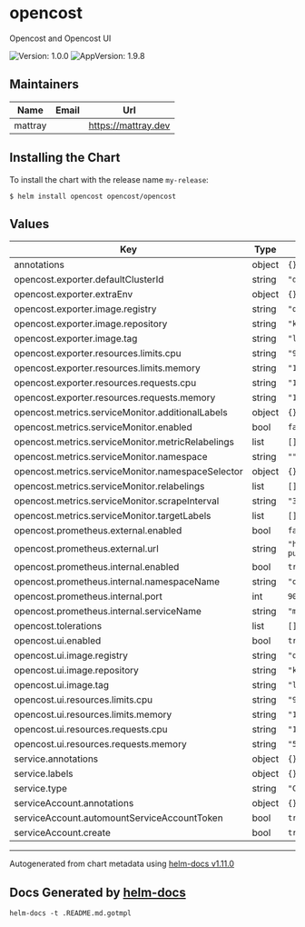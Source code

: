# opencost

Opencost and Opencost UI

![Version: 1.0.0](https://img.shields.io/badge/Version-1.0.0-informational?style=flat-square) ![AppVersion: 1.9.8](https://img.shields.io/badge/AppVersion-1.9.8-informational?style=flat-square)

## Maintainers

| Name | Email | Url |
| ---- | ------ | --- |
| mattray |  | <https://mattray.dev> |

## Installing the Chart

To install the chart with the release name `my-release`:

```console
$ helm install opencost opencost/opencost
```

## Values

| Key | Type | Default | Description |
|-----|------|---------|-------------|
| annotations | object | `{}` |  |
| opencost.exporter.defaultClusterId | string | `"default-cluster"` |  |
| opencost.exporter.extraEnv | object | `{}` |  |
| opencost.exporter.image.registry | string | `"quay.io"` |  |
| opencost.exporter.image.repository | string | `"kubecost1/kubecost-cost-model"` |  |
| opencost.exporter.image.tag | string | `"latest"` |  |
| opencost.exporter.resources.limits.cpu | string | `"999m"` |  |
| opencost.exporter.resources.limits.memory | string | `"1G"` |  |
| opencost.exporter.resources.requests.cpu | string | `"10m"` |  |
| opencost.exporter.resources.requests.memory | string | `"100M"` |  |
| opencost.metrics.serviceMonitor.additionalLabels | object | `{}` |  |
| opencost.metrics.serviceMonitor.enabled | bool | `false` |  |
| opencost.metrics.serviceMonitor.metricRelabelings | list | `[]` |  |
| opencost.metrics.serviceMonitor.namespace | string | `""` |  |
| opencost.metrics.serviceMonitor.namespaceSelector | object | `{}` |  |
| opencost.metrics.serviceMonitor.relabelings | list | `[]` |  |
| opencost.metrics.serviceMonitor.scrapeInterval | string | `"30s"` |  |
| opencost.metrics.serviceMonitor.targetLabels | list | `[]` |  |
| opencost.prometheus.external.enabled | bool | `false` |  |
| opencost.prometheus.external.url | string | `"https://mimir-dev-push.infra.alto.com/prometheus"` |  |
| opencost.prometheus.internal.enabled | bool | `true` |  |
| opencost.prometheus.internal.namespaceName | string | `"opencost"` |  |
| opencost.prometheus.internal.port | int | `9090` |  |
| opencost.prometheus.internal.serviceName | string | `"my-prometheus"` |  |
| opencost.tolerations | list | `[]` |  |
| opencost.ui.enabled | bool | `true` |  |
| opencost.ui.image.registry | string | `"quay.io"` |  |
| opencost.ui.image.repository | string | `"kubecost1/opencost-ui"` |  |
| opencost.ui.image.tag | string | `"latest"` |  |
| opencost.ui.resources.limits.cpu | string | `"999m"` |  |
| opencost.ui.resources.limits.memory | string | `"1G"` |  |
| opencost.ui.resources.requests.cpu | string | `"10m"` |  |
| opencost.ui.resources.requests.memory | string | `"55M"` |  |
| service.annotations | object | `{}` |  |
| service.labels | object | `{}` |  |
| service.type | string | `"ClusterIP"` |  |
| serviceAccount.annotations | object | `{}` |  |
| serviceAccount.automountServiceAccountToken | bool | `true` |  |
| serviceAccount.create | bool | `true` |  |

----------------------------------------------
Autogenerated from chart metadata using [helm-docs v1.11.0](https://github.com/norwoodj/helm-docs/releases/v1.11.0)
## Docs Generated by [helm-docs](https://github.com/norwoodj/helm-docs)
`helm-docs -t .README.md.gotmpl`